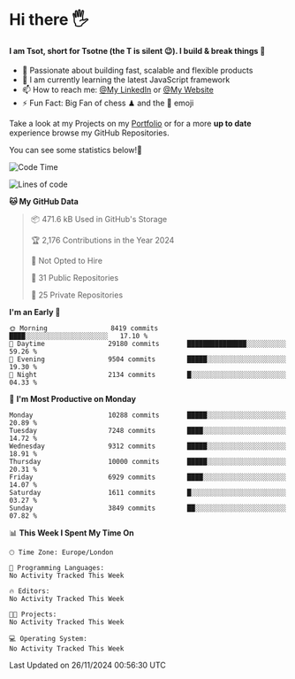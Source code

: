 # Hi there :raised_hand_with_fingers_splayed:
#### I am Tsot, short for Tsotne (the T is silent :wink:). I build & break things :space_invader:
- :telescope: Passionate about building fast, scalable and flexible products
- :seedling: I am currently learning the latest JavaScript framework 
- :mailbox: How to reach me: [@My LinkedIn](https://www.linkedin.com/in/tsotne-gvadzabia/) or [@My Website](https://tsotne.co.uk/contact)
- :zap: Fun Fact: Big Fan of chess ♟ and the 👾 emoji

Take a look at my Projects on my [Portfolio](https://tsotne.co.uk/) or for a more **up to date** experience browse my GitHub Repositories.

You can see some statistics below!:space_invader:
<!--START_SECTION:waka-->
![Code Time](http://img.shields.io/badge/Code%20Time-761%20hrs%202%20mins-blue)

![Lines of code](https://img.shields.io/badge/From%20Hello%20World%20I%27ve%20Written-17.1%20million%20lines%20of%20code-blue)

**🐱 My GitHub Data** 

> 📦 471.6 kB Used in GitHub's Storage 
 > 
> 🏆 2,176 Contributions in the Year 2024
 > 
> 🚫 Not Opted to Hire
 > 
> 📜 31 Public Repositories 
 > 
> 🔑 25 Private Repositories 
 > 
**I'm an Early 🐤** 

```text
🌞 Morning                8419 commits        ████░░░░░░░░░░░░░░░░░░░░░   17.10 % 
🌆 Daytime                29180 commits       ███████████████░░░░░░░░░░   59.26 % 
🌃 Evening                9504 commits        █████░░░░░░░░░░░░░░░░░░░░   19.30 % 
🌙 Night                  2134 commits        █░░░░░░░░░░░░░░░░░░░░░░░░   04.33 % 
```
📅 **I'm Most Productive on Monday** 

```text
Monday                   10288 commits       █████░░░░░░░░░░░░░░░░░░░░   20.89 % 
Tuesday                  7248 commits        ████░░░░░░░░░░░░░░░░░░░░░   14.72 % 
Wednesday                9312 commits        █████░░░░░░░░░░░░░░░░░░░░   18.91 % 
Thursday                 10000 commits       █████░░░░░░░░░░░░░░░░░░░░   20.31 % 
Friday                   6929 commits        ████░░░░░░░░░░░░░░░░░░░░░   14.07 % 
Saturday                 1611 commits        █░░░░░░░░░░░░░░░░░░░░░░░░   03.27 % 
Sunday                   3849 commits        ██░░░░░░░░░░░░░░░░░░░░░░░   07.82 % 
```


📊 **This Week I Spent My Time On** 

```text
🕑︎ Time Zone: Europe/London

💬 Programming Languages: 
No Activity Tracked This Week

🔥 Editors: 
No Activity Tracked This Week

🐱‍💻 Projects: 
No Activity Tracked This Week

💻 Operating System: 
No Activity Tracked This Week
```


 Last Updated on 26/11/2024 00:56:30 UTC
<!--END_SECTION:waka-->

